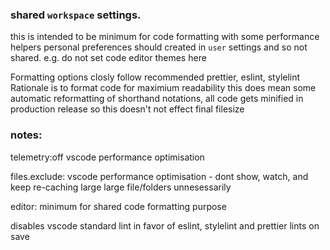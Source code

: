 ### shared `workspace` settings.

this is intended to be minimum for code formatting with some performance helpers
personal preferences should created in `user` settings and so not shared.
e.g. do not set code editor themes here

Formatting options closly follow recommended prettier, eslint, stylelint
Rationale is to format code for maximium readability
this does mean some automatic reformatting of shorthand notations,
all code gets minified in production release so this doesn't not effect final filesize

### notes:

telemetry:off vscode performance optimisation

files.exclude: vscode performance optimisation - dont show, watch, and keep re-caching large large file/folders unnesessarily

editor: minimum for shared code formatting purpose

disables vscode standard lint in favor of eslint, stylelint and prettier
lints on save
